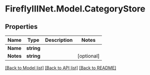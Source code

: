 # FireflyIIINet.Model.CategoryStore

## Properties

Name | Type | Description | Notes
------------ | ------------- | ------------- | -------------
**Name** | **string** |  | 
**Notes** | **string** |  | [optional] 

[[Back to Model list]](../README.md#documentation-for-models) [[Back to API list]](../README.md#documentation-for-api-endpoints) [[Back to README]](../README.md)

